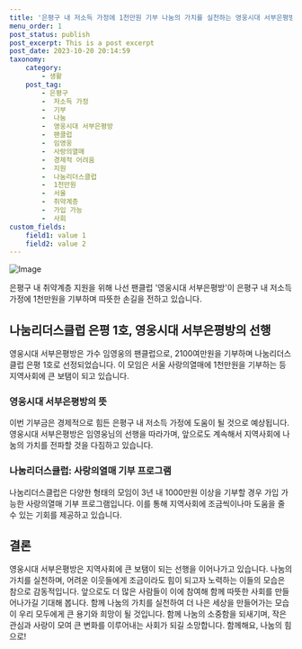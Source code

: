 ```yaml
---
title: '은평구 내 저소득 가정에 1천만원 기부 나눔의 가치를 실천하는 영웅시대 서부은평방'
menu_order: 1
post_status: publish
post_excerpt: This is a post excerpt
post_date: 2023-10-20 20:14:59
taxonomy:
    category:
        - 생활
    post_tag:
        - 은평구
        -  저소득 가정
        -  기부
        -  나눔
        -  영웅시대 서부은평방
        -  팬클럽
        -  임영웅
        -  사랑의열매
        -  경제적 어려움
        -  지원
        -  나눔리더스클럽
        -  1천만원
        -  서울
        -  취약계층
        -  가입 가능
        -  사회
custom_fields:
    field1: value 1
    field2: value 2
---
```


![Image](https://imgnews.pstatic.net/image/629/2024/02/06/202498501707217954_20240206201502883.jpg?type=w647)


은평구 내 취약계층 지원을 위해 나선 팬클럽 '영웅시대 서부은평방'이 은평구 내 저소득 가정에 1천만원을 기부하며 따뜻한 손길을 전하고 있습니다.

## 나눔리더스클럽 은평 1호, 영웅시대 서부은평방의 선행
영웅시대 서부은평방은 가수 임영웅의 팬클럽으로, 2100여만원을 기부하며 나눔리더스클럽 은평 1호로 선정되었습니다. 이 모임은 서울 사랑의열매에 1천만원을 기부하는 등 지역사회에 큰 보탬이 되고 있습니다.

### 영웅시대 서부은평방의 뜻
이번 기부금은 경제적으로 힘든 은평구 내 저소득 가정에 도움이 될 것으로 예상됩니다. 영웅시대 서부은평방은 임영웅님의 선행을 따라가며, 앞으로도 계속해서 지역사회에 나눔의 가치를 전파할 것을 다짐하고 있습니다.

### 나눔리더스클럽: 사랑의열매 기부 프로그램
나눔리더스클럽은 다양한 형태의 모임이 3년 내 1000만원 이상을 기부할 경우 가입 가능한 사랑의열매 기부 프로그램입니다. 이를 통해 지역사회에 조금씩이나마 도움을 줄 수 있는 기회를 제공하고 있습니다.

## 결론
영웅시대 서부은평방은 지역사회에 큰 보탬이 되는 선행을 이어나가고 있습니다. 나눔의 가치를 실천하며, 어려운 이웃들에게 조금이라도 힘이 되고자 노력하는 이들의 모습은 참으로 감동적입니다. 앞으로도 더 많은 사람들이 이에 참여해 함께 따뜻한 사회를 만들어나가길 기대해 봅니다. 함께 나눔의 가치를 실천하여 더 나은 세상을 만들어가는 모습이 우리 모두에게 큰 용기와 희망이 될 것입니다. 함께 나눔의 소중함을 되새기며, 작은 관심과 사랑이 모여 큰 변화를 이루어내는 사회가 되길 소망합니다. 함께해요, 나눔의 힘으로!

